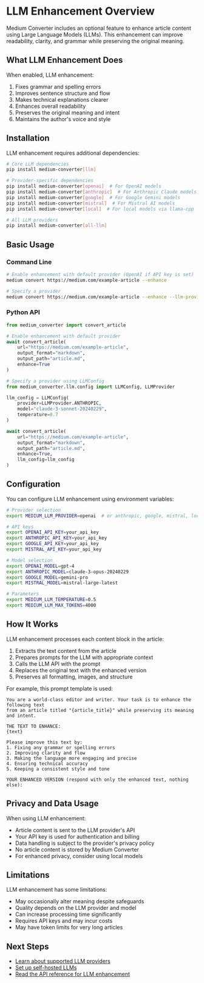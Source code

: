 # LLM Enhancement Overview

Medium Converter includes an optional feature to enhance article content using Large Language Models (LLMs). This enhancement can improve readability, clarity, and grammar while preserving the original meaning.

## What LLM Enhancement Does

When enabled, LLM enhancement:

1. Fixes grammar and spelling errors
2. Improves sentence structure and flow
3. Makes technical explanations clearer
4. Enhances overall readability
5. Preserves the original meaning and intent
6. Maintains the author's voice and style

## Installation

LLM enhancement requires additional dependencies:

```bash
# Core LLM dependencies
pip install medium-converter[llm]

# Provider-specific dependencies
pip install medium-converter[openai]  # For OpenAI models
pip install medium-converter[anthropic]  # For Anthropic Claude models
pip install medium-converter[google]  # For Google Gemini models
pip install medium-converter[mistral]  # For Mistral AI models
pip install medium-converter[local]  # For local models via llama-cpp

# All LLM providers
pip install medium-converter[all-llm]
```

## Basic Usage

### Command Line

```bash
# Enable enhancement with default provider (OpenAI if API key is set)
medium convert https://medium.com/example-article --enhance

# Specify a provider
medium convert https://medium.com/example-article --enhance --llm-provider anthropic
```

### Python API

```python
from medium_converter import convert_article

# Enable enhancement with default provider
await convert_article(
    url="https://medium.com/example-article",
    output_format="markdown",
    output_path="article.md",
    enhance=True
)

# Specify a provider using LLMConfig
from medium_converter.llm.config import LLMConfig, LLMProvider

llm_config = LLMConfig(
    provider=LLMProvider.ANTHROPIC,
    model="claude-3-sonnet-20240229",
    temperature=0.7
)

await convert_article(
    url="https://medium.com/example-article",
    output_format="markdown",
    output_path="article.md",
    enhance=True,
    llm_config=llm_config
)
```

## Configuration

You can configure LLM enhancement using environment variables:

```bash
# Provider selection
export MEDIUM_LLM_PROVIDER=openai  # or anthropic, google, mistral, local

# API keys
export OPENAI_API_KEY=your_api_key
export ANTHROPIC_API_KEY=your_api_key
export GOOGLE_API_KEY=your_api_key
export MISTRAL_API_KEY=your_api_key

# Model selection
export OPENAI_MODEL=gpt-4
export ANTHROPIC_MODEL=claude-3-opus-20240229
export GOOGLE_MODEL=gemini-pro
export MISTRAL_MODEL=mistral-large-latest

# Parameters
export MEDIUM_LLM_TEMPERATURE=0.5
export MEDIUM_LLM_MAX_TOKENS=4000
```

## How It Works

LLM enhancement processes each content block in the article:

1. Extracts the text content from the article
2. Prepares prompts for the LLM with appropriate context
3. Calls the LLM API with the prompt
4. Replaces the original text with the enhanced version
5. Preserves all formatting, images, and structure

For example, this prompt template is used:

```
You are a world-class editor and writer. Your task is to enhance the following text 
from an article titled "{article_title}" while preserving its meaning and intent.

THE TEXT TO ENHANCE:
{text}

Please improve this text by:
1. Fixing any grammar or spelling errors
2. Improving clarity and flow
3. Making the language more engaging and precise
4. Ensuring technical accuracy
5. Keeping a consistent style and tone

YOUR ENHANCED VERSION (respond with only the enhanced text, nothing else):
```

## Privacy and Data Usage

When using LLM enhancement:

- Article content is sent to the LLM provider's API
- Your API key is used for authentication and billing
- Data handling is subject to the provider's privacy policy
- No article content is stored by Medium Converter
- For enhanced privacy, consider using local models

## Limitations

LLM enhancement has some limitations:

- May occasionally alter meaning despite safeguards
- Quality depends on the LLM provider and model
- Can increase processing time significantly
- Requires API keys and may incur costs
- May have token limits for very long articles

## Next Steps

- [Learn about supported LLM providers](providers.md)
- [Set up self-hosted LLMs](self-hosted.md)
- [Read the API reference for LLM enhancement](../../api-reference/llm.md)